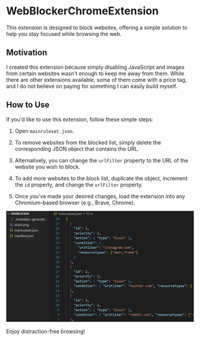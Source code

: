 # WebBlockerChromeExtension

This extension is designed to block websites, offering a simple solution to help you stay focused while browsing the web.

## Motivation

I created this extension because simply disabling JavaScript and images from certain websites wasn't enough to keep me away from them. While there are other extensions available, some of them come with a price tag, and I do not believe on paying for something I can easily build myself.

## How to Use

If you'd like to use this extension, follow these simple steps:

1. Open `mainruleset.json`.

2. To remove websites from the blocked list, simply delete the corresponding JSON object that contains the URL.

3. Alternatively, you can change the `urlFilter` property to the URL of the website you wish to block.

4. To add more websites to the block list, duplicate the object, increment the `id` property, and change the `urlFilter` property.

5. Once you've made your desired changes, load the extension into any Chromium-based browser (e.g., Brave, Chrome).

![alt text](readme/readme.png)

Enjoy distraction-free browsing!
